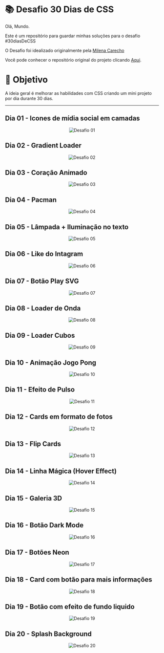 # 📚 Desafio 30 Dias de CSS
Olá, Mundo.

Este é um repositório para guardar minhas soluções
para o desafio #30diasDeCSS

O Desafio foi idealizado originalmente pela [Milena Carecho](https://github.com/MilenaCarecho/) 

Você pode conhecer o repositório original do projeto clicando [Aqui](https://github.com/MilenaCarecho/30diasDeCSS).

# 🚀 Objetivo
A ideia geral é melhorar as habilidades com CSS criando um mini projeto por dia durante 30 dias. 

<hr />

## Dia 01 - Icones de mídia social em camadas
<div style="text-align:center">
<img src="./assets/gifs/01.gif" alt="Desafio 01">
</div>

## Dia 02 - Gradient Loader
<div style="text-align:center">
<img src="./assets/gifs/02.gif" alt="Desafio 02">
</div>

## Dia 03 - Coração Animado
<div style="text-align:center">
<img src="./assets/gifs/03.gif" alt="Desafio 03">
</div>

## Dia 04 - Pacman
<div style="text-align:center">
<img src="./assets/gifs/04.gif" alt="Desafio 04">
</div>

## Dia 05 - Lâmpada + Iluminação no texto
<div style="text-align:center">
<img src="./assets/gifs/05.gif" alt="Desafio 05">
</div>

## Dia 06 - Like do Intagram
<div style="text-align:center">
<img src="./assets/gifs/06.gif" alt="Desafio 06">
</div>

## Dia 07 - Botão Play SVG
<div style="text-align:center">
<img src="./assets/gifs/07.gif" alt="Desafio 07">
</div>

## Dia 08 - Loader de Onda
<div style="text-align:center">
<img src="./assets/gifs/08.gif" alt="Desafio 08">
</div>

## Dia 09 - Loader Cubos
<div style="text-align:center">
<img src="./assets/gifs/09.gif" alt="Desafio 09">
</div>

## Dia 10 - Animação Jogo Pong
<div style="text-align:center">
<img src="./assets/gifs/10.gif" alt="Desafio 10">
</div>

## Dia 11 - Efeito de Pulso
<div style="text-align:center">
<img src="./assets/gifs/11.gif" alt="Desafio 11">
</div>

## Dia 12 - Cards em formato de fotos
<div style="text-align:center">
<img src="./assets/gifs/12.gif" alt="Desafio 12">
</div>

## Dia 13 - Flip Cards
<div style="text-align:center">
<img src="./assets/gifs/13.gif" alt="Desafio 13">
</div>

## Dia 14 - Linha Mágica (Hover Effect)
<div style="text-align:center">
<img src="./assets/gifs/14.gif" alt="Desafio 14">
</div>

## Dia 15 - Galeria 3D
<div style="text-align:center">
<img src="./assets/gifs/15.gif" alt="Desafio 15">
</div>

## Dia 16 - Botão Dark Mode
<div style="text-align:center">
<img src="./assets/gifs/16.gif" alt="Desafio 16">
</div>

## Dia 17 - Botões Neon
<div style="text-align:center">
<img src="./assets/gifs/17.gif" alt="Desafio 17">
</div>

## Dia 18 - Card com botão para mais informações
<div style="text-align:center">
<img src="./assets/gifs/18.gif" alt="Desafio 18">
</div>

## Dia 19 - Botão com efeito de fundo liquido
<div style="text-align:center">
<img src="./assets/gifs/19.gif" alt="Desafio 19">
</div>

## Dia 20 - Splash Background
<div style="text-align:center">
<img src="./assets/gifs/20.gif" alt="Desafio 20">
</div>